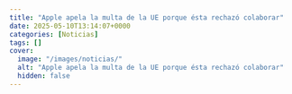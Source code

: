 ```yaml
---
title: "Apple apela la multa de la UE porque ésta rechazó colaborar"
date: 2025-05-10T13:14:07+0000
categories: [Noticias]
tags: []
cover:
  image: "/images/noticias/"
  alt: "Apple apela la multa de la UE porque ésta rechazó colaborar"
  hidden: false
---
```



